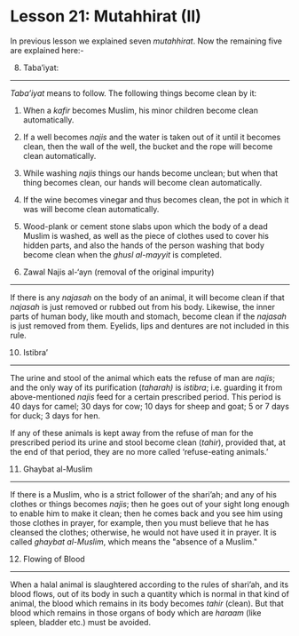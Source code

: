 Lesson 21: Mutahhirat (II)
==========================

In previous lesson we explained seven *mutahhirat*. Now the remaining
five are explained here:-

8. Taba’iyat:
-------------

*Taba’iyat* means to follow. The following things become clean by it:

1. When a *kafir* becomes Muslim, his minor children become clean
automatically.

2. If a well becomes *najis* and the water is taken out of it until it
becomes clean, then the wall of the well, the bucket and the rope will
become clean automatically.

3. While washing *najis* things our hands become unclean; but when that
thing becomes clean, our hands will become clean automatically.

4. If the wine becomes vinegar and thus becomes clean, the pot in which
it was will become clean automatically.

5. Wood-plank or cement stone slabs upon which the body of a dead Muslim
is washed, as well as the piece of clothes used to cover his hidden
parts, and also the hands of the person washing that body become clean
when the *ghusl al-mayyit* is completed.

9. Zawal Najis al-‘ayn (removal of the original impurity)
---------------------------------------------------------

If there is any *najasah* on the body of an animal, it will become clean
if that *najasah* is just removed or rubbed out from his body. Likewise,
the inner parts of human body, like mouth and stomach, become clean if
the *najasah* is just removed from them. Eyelids, lips and dentures are
not included in this rule.

10. Istibra’
------------

The urine and stool of the animal which eats the refuse of man are
*najis*; and the only way of its purification (*taharah)* is *istibra*;
i.e. guarding it from above-mentioned *najis* feed for a certain
prescribed period. This period is 40 days for camel; 30 days for cow; 10
days for sheep and goat; 5 or 7 days for duck; 3 days for hen.

If any of these animals is kept away from the refuse of man for the
prescribed period its urine and stool become clean (*tahir*), provided
that, at the end of that period, they are no more called ‘refuse-eating
animals.’

11. Ghaybat al-Muslim
---------------------

If there is a Muslim, who is a strict follower of the shari’ah; and any
of his clothes or things becomes *najis*; then he goes out of your sight
long enough to enable him to make it clean; then he comes back and you
see him using those clothes in prayer, for example, then you must
believe that he has cleansed the clothes; otherwise, he would not have
used it in prayer. It is called *ghaybat al-Muslim*, which means the
"absence of a Muslim."

12. Flowing of Blood
--------------------

When a halal animal is slaughtered according to the rules of shari’ah,
and its blood flows, out of its body in such a quantity which is normal
in that kind of animal, the blood which remains in its body becomes
*tahir* (clean). But that blood which remains in those organs of body
which are *haraam* (like spleen, bladder etc.) must be avoided.



